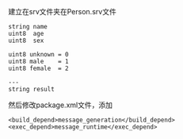 建立在srv文件夹在Person.srv文件
```shell
string name
uint8  age
uint8  sex

uint8 unknown = 0
uint8 male    = 1
uint8 female  = 2

---
string result
```
然后修改package.xml文件，添加
```shell
<build_depend>message_generation</build_depend>
<exec_depend>message_runtime</exec_depend>
```
